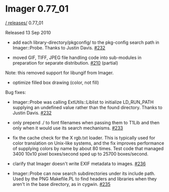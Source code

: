 # Imager 0.77_01

[ / ](..) [releases/](./) 0.77_01

Released 13 Sep 2010

- add each library-directory/pkgconfig/ to the pkg-config search path in Imager::Probe. Thanks to Justin Davis. [#232](https://github.com/tonycoz/imager/issues/232)

- moved GIF, TIFF, JPEG file handling code into sub-modules in preparation for separate distribution. [#210](https://github.com/tonycoz/imager/issues/210) (partial)

Note: this removed support for libungif from Imager.

- optimize filled box drawing (color, not fill)

Bug fixes:

- Imager::Probe was calling ExtUtils::Liblist to initialize LD_RUN_PATH supplying an undefined value rather than the found directory. Thanks to Justin Davis. [#232](https://github.com/tonycoz/imager/issues/232)

- only prepend ./ to font filenames when passing them to T1Lib and then only when it would use its search mechanisms. [#233](https://github.com/tonycoz/imager/issues/233)

- fix the cache check for the X rgb.txt loader. This is typically used for color translation on Unix-like systems, and the fix improves performance of supplying colors by name by about 80 times. Test code that managed 3400 10x10 pixel boxes/second sped up to 25700 boxes/second.

- clarify that Imager doesn't write EXIF metadata to images. [#236](https://github.com/tonycoz/imager/issues/236)

- Imager::Probe can now search subdirectories under its include path. Used by the PNG Makefile.PL to find headers and libraries when they aren't in the base directory, as in cygwin. [#235](https://github.com/tonycoz/imager/issues/235)